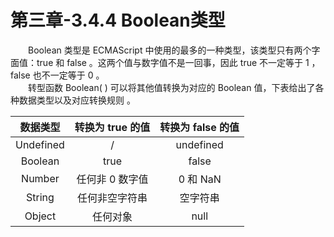# 第三章-3.4.4 Boolean类型

　　Boolean 类型是 ECMAScript 中使用的最多的一种类型，该类型只有两个字面值：true 和 false 。这两个值与数字值不是一回事，因此 true 不一定等于 1 ，false 也不一定等于 0 。 <br>
　　转型函数 Boolean( ) 可以将其他值转换为对应的 Boolean 值，下表给出了各种数据类型以及对应转换规则 。  
  
| 数据类型 | 转换为 true 的值 | 转换为 false 的值 | 
|:------:|:------:|:------:|
|Undefined|/|undefined|
|Boolean|true|false|
|Number|任何非 0 数字值|0 和 NaN|
|String|任何非空字符串|空字符串|
|Object|任何对象|null|
